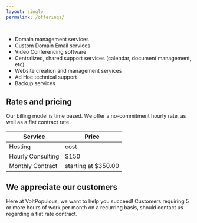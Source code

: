 ```yaml
---
layout: single
permalink: /offerings/

---
```


* Domain management services
* Custom Domain Email services
* Video Conferencing software
* Centralized, shared support services (calendar, document management, etc)
* Website creation and management services
* Ad Hoc technical support
* Backup services

## Rates and pricing

Our billing model is time based. We offer a no-commitment hourly rate, as well as a flat contract rate.

| Service | Price |
|---------|-------|
| Hosting | cost |
| Hourly Consulting | $150 |
| Monthly Contract | starting at $350.00 |

## We appreciate our customers

Here at VoltPopulous, we want to help you succeed! Customers requiring 5 or more hours of work per month on a recurring basis, should contact us regarding a flat rate contract.
